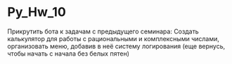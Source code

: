 # Py_Hw_10
Прикрутить бота к задачам с предыдущего семинара:
Создать калькулятор для работы с рациональными и комплексными числами, организовать меню, добавив в неё систему логирования
(еще вернусь, чтобы начать с начала без белых пятен)
